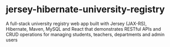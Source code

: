 # jersey-hibernate-university-registry
A full-stack university registry web app built with Jersey (JAX-RS), Hibernate, Maven, MySQL and React that demonstrates RESTful APIs and CRUD operations for managing students, teachers, departments and admin users
